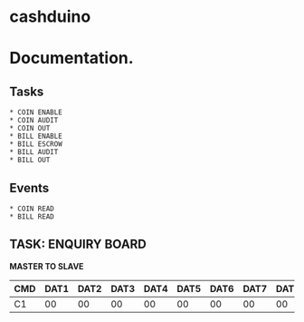 # cashduino

Documentation.
=======

Tasks
-----------
	* COIN ENABLE 
	* COIN AUDIT
	* COIN OUT
	* BILL ENABLE
	* BILL ESCROW
	* BILL AUDIT
	* BILL OUT

Events
-----------
	* COIN READ
	* BILL READ



TASK: ENQUIRY BOARD
-----------

**MASTER TO SLAVE**

|CMD|DAT1|DAT2|DAT3|DAT4|DAT5|DAT6|DAT7|DAT8|KEY1|KEY2|KEY3|KEY4|KEY5|
|---|----|----|----|----|----|----|----|----|----|----|----|----|----|
|C1 |00  |00  |00  |00  |00  |00  |00  |00  |33  |CC  |33  |CC  |33	 |
